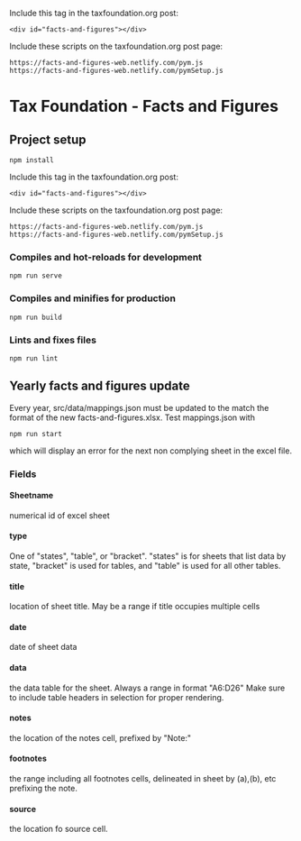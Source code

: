 Include this tag in the taxfoundation.org post:

`<div id="facts-and-figures"></div>`

Include these scripts on the taxfoundation.org post page:

    https://facts-and-figures-web.netlify.com/pym.js
    https://facts-and-figures-web.netlify.com/pymSetup.js

# Tax Foundation - Facts and Figures

## Project setup
```
npm install
```

Include this tag in the taxfoundation.org post:

`<div id="facts-and-figures"></div>`

Include these scripts on the taxfoundation.org post page:

    https://facts-and-figures-web.netlify.com/pym.js
    https://facts-and-figures-web.netlify.com/pymSetup.js


### Compiles and hot-reloads for development
```
npm run serve
```

### Compiles and minifies for production
```
npm run build
```

### Lints and fixes files
```
npm run lint
```

## Yearly facts and figures update

Every year, src/data/mappings.json must be updated to the match the format of the new facts-and-figures.xlsx. Test mappings.json with
```
npm run start
```
which will display an error for the next non complying sheet in the excel file. 

### Fields

#### Sheetname
numerical id of excel sheet
#### type
One of "states", "table", or "bracket". "states" is for sheets that list data by state, "bracket" is used for tables, and "table" is used for all other tables.
#### title 
location of sheet title. May be a range if title occupies multiple cells
#### date
date of sheet data
#### data
the data table for the sheet. Always a range in format "A6:D26" Make sure to include table headers in selection for proper rendering.
#### notes
the location of the notes cell, prefixed by "Note:"
#### footnotes
the range including all footnotes cells, delineated in sheet by (a),(b), etc prefixing the note.
#### source
the location fo source cell. 
